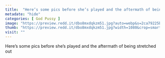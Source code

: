 ```yaml
---
title:  "Here’s some pics before she’s played and the aftermath of being stretched out"
metadate: "hide"
categories: [ God Pussy ]
image: "https://preview.redd.it/dbo8mxdqkzm51.jpg?auto=webp&s=2ca79225bcbb636711fd88364ae4602781088b71"
thumb: "https://preview.redd.it/dbo8mxdqkzm51.jpg?width=1080&crop=smart&auto=webp&s=468273261b9918e7d700543e80aec76ddf6d64cc"
visit: ""
---
```

Here’s some pics before she’s played and the aftermath of being stretched out
